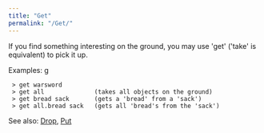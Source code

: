 ```yaml
---
title: "Get"
permalink: "/Get/"
---
```


If you find something interesting on the ground, you may use 'get'
('take' is equivalent) to pick it up.

Examples: <nowiki>g

` > get warsword`
` > get all              (takes all objects on the ground)`
` > get bread sack       (gets a 'bread' from a 'sack')`
` > get all.bread sack   (gets all 'bread's from the 'sack')`

</pre>

See also: [Drop](Drop "wikilink"), [Put](Put "wikilink")